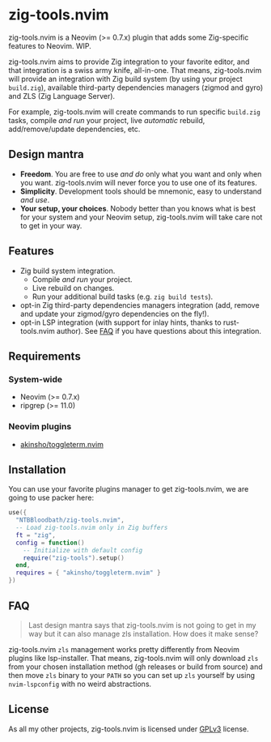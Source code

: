 # zig-tools.nvim

zig-tools.nvim is a Neovim (>= 0.7.x) plugin that adds some Zig-specific features to Neovim. WIP.

zig-tools.nvim aims to provide Zig integration to your favorite editor, and that integration is a
swiss army knife, all-in-one. That means, zig-tools.nvim will provide an integration with Zig
build system (by using your project `build.zig`), available third-party dependencies managers
(zigmod and gyro) and ZLS (Zig Language Server).

For example, zig-tools.nvim will create commands to run specific `build.zig` tasks, compile
_and run_ your project, live _automatic_ rebuild, add/remove/update dependencies, etc.


## Design mantra

- **Freedom**. You are free to use _and do_ only what you want and only when you want.
  zig-tools.nvim will never force you to use one of its features.
- **Simplicity**. Development tools should be mnemonic, easy to understand _and use_.
- **Your setup, your choices**. Nobody better than you knows what is best for your system and your
  Neovim setup, zig-tools.nvim will take care not to get in your way.


## Features

- Zig build system integration.
    - Compile _and run_ your project.
    - Live rebuild on changes.
    - Run your additional build tasks (e.g. `zig build tests`).
- opt-in Zig third-party dependencies managers integration (add, remove and update your
  zigmod/gyro dependencies on the fly!).
- opt-in LSP integration (with support for inlay hints, thanks to rust-tools.nvim author). See
  [FAQ](#faq) if you have questions about this integration.


## Requirements

### System-wide

- Neovim (>= 0.7.x)
- ripgrep (>= 11.0)


### Neovim plugins

- [akinsho/toggleterm.nvim](https://github.com/akinsho/toggleterm.nvim)


## Installation

You can use your favorite plugins manager to get zig-tools.nvim, we are going to use packer here:
```lua
use({
  "NTBBloodbath/zig-tools.nvim",
  -- Load zig-tools.nvim only in Zig buffers
  ft = "zig",
  config = function()
    -- Initialize with default config
    require("zig-tools").setup()
  end,
  requires = { "akinsho/toggleterm.nvim" }
})
```


## FAQ

> Last design mantra says that zig-tools.nvim is not going to get in my way but it can also
> manage zls installation. How does it make sense?

zig-tools.nvim `zls` management works pretty differently from Neovim plugins like lsp-installer.
That means, zig-tools.nvim will only download `zls` from your chosen installation method (gh
releases or build from source) and then move `zls` binary to your `PATH` so you can set up `zls`
yourself by using `nvim-lspconfig` with no weird abstractions.


## License

As all my other projects, zig-tools.nvim is licensed under [GPLv3](./LICENSE) license.
